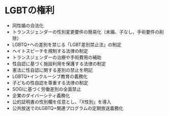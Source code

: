# LGBTの権利

- 同性婚の合法化
- トランスジェンダーの性別変更要件の簡易化（未婚、子なし、手術要件の削除）
- LGBTQ+への差別を禁じる「LGBT差別禁止法」の制定
- ヘイトスピーチを規制する法律の制定
- トランスジェンダーの治療や手術費用の補助
- 性自認に基づく施設利用を保護する法律の制定
- 憲法に性自認に関する差別の禁止を明記
- LGBTQ+インクルーシブ教育の義務化
- 子どもの性自認を尊重する法律の制定
- SOGIに基づく労働差別の全面禁止
- 企業のダイバーシティ義務化
- 公的証明書の性別欄を任意とし、「X性別」を導入
- 公共放送でのLGBTQ+関連プログラムの定期放送義務化